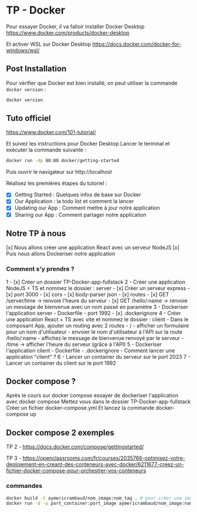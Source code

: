 # TP - Docker

Pour essayer Docker, il va falloir installer Docker Desktop
https://www.docker.com/products/docker-desktop

Et activer WSL sur Docker Desktop
https://docs.docker.com/docker-for-windows/wsl/

## Post Installation

Pour vérifier que Docker est bien installé, on peut utiliser la commande `docker version` :

```bash
docker version
```

## Tuto officiel

https://www.docker.com/101-tutorial/

Et suivez les instructions pour Docker Desktop
Lancer le terminal et exécuter la commande suivante :

```bash
docker run -dp 80:80 docker/getting-started
```

Puis ouvrir le navigateur sur http://localhost

Réalisez les premières étapes du tutoriel :

- [x] Getting Started : Quelques infos de base sur Docker 
- [x] Our Application : la todo list et comment la lancer 
- [x] Updating our App : Comment mettre à jour notre application 
- [x] Sharing our App : Comment partager notre application 

## Notre TP à nous

[x] Nous allons créer une application React avec un serveur NodeJS
[x] Puis nous allons Dockeriser notre application

### Comment s'y prendre ?

1 - [x] Créer un dossier TP-Docker-app-fullstack
2 - Créer une application NodeJS + TS et nommez le dossier : server
    - [x] Créer un serveur express
    - [x] port 3000
    - [x] cors
    - [x] body-parser json
    - [x] routes 
        - [x] GET /server/time -> renvoie l'heure du serveur
        - [x] GET /hello/:name -> renvoie un message de bienvenue avec un nom passé en paramètre
3 - Dockeriser l'application server
    - Dockerfile
        - port 1992
        - [x] .dockerignore
4 - Créer une application React + TS avec vite et nommez le dossier : client
    - Dans le composant App, ajouter un routing avec 2 routes
        - / 
            - afficher un formulaire pour un nom d'utilisateur
            - envoier le nom d'utilisateur à l'API sur la route /hello/:name
            - affichez le message de bienvenue renvoyé par le serveur
        - /time -> afficher l'heure du serveur (grâce à l'API)
5 - Dockeriser l'application client
    - Dockerfile
    - .dockerignore
    - Comment lancer une application "client" ?
6 - Lancer un container du serveur sur le port 2023
7 - Lancer un container du client sur le port 1992

## Docker compose ?

Après le cours sur docker compose essayer de dockeriser l'application avec docker compose
Mettez vous dans le dossier TP-Docker-app-fullstack
Créer un fichier docker-compose.yml
Et lancez la commande docker-compose up

## Docker compose 2 exemples

TP 2 - https://docs.docker.com/compose/gettingstarted/

TP 3 - https://openclassrooms.com/fr/courses/2035766-optimisez-votre-deploiement-en-creant-des-conteneurs-avec-docker/6211677-creez-un-fichier-docker-compose-pour-orchestrer-vos-conteneurs

### commandes

```bash
docker build -t aymericrambaud/nom_image:nom_tag . # pour créer une image
docker run -d -p port_container:port_image aymericrambaud/nom_image:nom_tag # pour créer le container avec l'image associer et le nom du tag
```